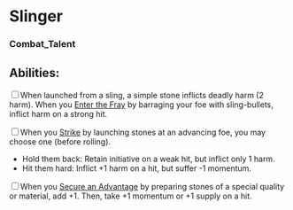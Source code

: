 # Slinger
### Combat_Talent


## Abilities:
<input type="checkbox" />When launched from a sling, a simple stone inflicts deadly harm (2 harm). When you [Enter the Fray](ironsworn/moves/combat/enter_the_fray) by barraging your foe with sling-bullets, inflict harm on a strong hit.

<input type="checkbox" />When you [Strike](ironsworn/moves/combat/strike) by launching stones at an advancing foe, you may choose one (before rolling).

  * Hold them back: Retain initiative on a weak hit, but inflict only 1 harm.
  * Hit them hard: Inflict +1 harm on a hit, but suffer -1 momentum.

<input type="checkbox" />When you [Secure an Advantage](ironsworn/moves/adventure/secure_an_advantage) by preparing stones of a special quality or material, add +1. Then, take +1 momentum or +1 supply on a hit.

